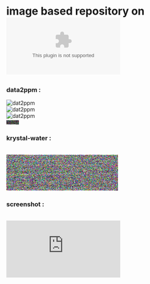 # image based repository on ![github](https://cdn.statically.io/favicons/github.com)


### data2ppm :
![dat2ppm](https://cdn.statically.io/gh/michel47/carep/master/img/dat2ppm.png)
<br>![dat2ppm](https://cdn.statically.io/img/michel47.github.io/carep/img/dat2ppm.png)
<br>![dat2ppm](https://michel47.github.io/carep/img/dat2ppm.png)
<br>![dat2ppm](img/dat2ppm.png)

### krystal-water :
<br>![dat2ppm](img/krystal-water.png)


### screenshot :
<br>![screenshot](https://cdn.statically.io/screenshot/gc-bank.org)
